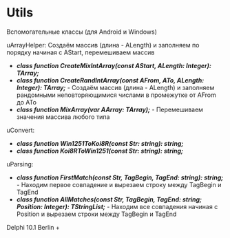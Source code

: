 # Utils

Вспомогательные классы (для Android и Windows)

uArrayHelper:
Создаём массив (длина - ALength) и заполняем по порядку начиная с AStart, перемешиваем массив
* ***class function CreateMixIntArray(const AStart, ALength: Integer): TArray<Integer>;***
* ***class function CreateRandIntArray(const AFrom, ATo, ALength: Integer): TArray<Integer>;*** - Создаём массив (длина - ALength) и заполняем рандомными неповторяющимися числами в промежутке от AFrom до ATo
* ***class function MixArray<T>(var AArray: TArray<T>);*** - Перемешиваем значения массива любого типа

uConvert:
* ***class function Win1251ToKoi8R(const Str: string): string;***
* ***class function Koi8RToWin1251(const Str: string): string;***

uParsing:
* ***class function FirstMatch(const Str, TagBegin, TagEnd: string): string;*** - Находим первое совпадение и вырезаем строку между TagBegin и TagEnd
* ***class function AllMatches(const Str, TagBegin, TagEnd: string; Position: Integer): TStringList;*** - Находим все совпадения начиная с Position и вырезаем строки между TagBegin и TagEnd

Delphi 10.1 Berlin +